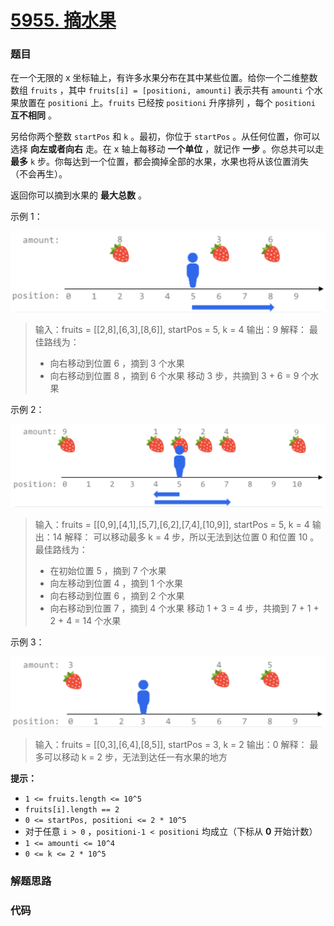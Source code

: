 # [5955. 摘水果](https://leetcode-cn.com/problems/maximum-fruits-harvested-after-at-most-k-steps/)

### 题目

在一个无限的 x 坐标轴上，有许多水果分布在其中某些位置。给你一个二维整数数组 `fruits` ，其中 `fruits[i] = [positioni, amounti]` 表示共有 `amounti` 个水果放置在 `positioni` 上。`fruits` 已经按 `positioni` 升序排列 ，每个 `positioni` **互不相同** 。

另给你两个整数 `startPos` 和 `k` 。最初，你位于 `startPos` 。从任何位置，你可以选择 **向左或者向右** 走。在 x 轴上每移动 **一个单位** ，就记作 **一步** 。你总共可以走 **最多** `k` 步。你每达到一个位置，都会摘掉全部的水果，水果也将从该位置消失（不会再生）。

返回你可以摘到水果的 **最大总数** 。

 

示例 1：

 ![image-20211212140955442](5955%E6%91%98%E6%B0%B4%E6%9E%9C.assets/image-20211212140955442.png)

> 输入：fruits = [[2,8],[6,3],[8,6]], startPos = 5, k = 4
> 输出：9
> 解释：
> 最佳路线为：
>
> - 向右移动到位置 6 ，摘到 3 个水果
> - 向右移动到位置 8 ，摘到 6 个水果
> 移动 3 步，共摘到 3 + 6 = 9 个水果

示例 2：

 ![image-20211212141026348](5955%E6%91%98%E6%B0%B4%E6%9E%9C.assets/image-20211212141026348.png)

> 输入：fruits = [[0,9],[4,1],[5,7],[6,2],[7,4],[10,9]], startPos = 5, k = 4
> 输出：14
> 解释：
> 可以移动最多 k = 4 步，所以无法到达位置 0 和位置 10 。
> 最佳路线为：
> - 在初始位置 5 ，摘到 7 个水果
> - 向左移动到位置 4 ，摘到 1 个水果
> - 向右移动到位置 6 ，摘到 2 个水果
> - 向右移动到位置 7 ，摘到 4 个水果
> 移动 1 + 3 = 4 步，共摘到 7 + 1 + 2 + 4 = 14 个水果

示例 3：

 ![image-20211212141053489](5955%E6%91%98%E6%B0%B4%E6%9E%9C.assets/image-20211212141053489.png)

> 输入：fruits = [[0,3],[6,4],[8,5]], startPos = 3, k = 2
> 输出：0
> 解释：
> 最多可以移动 k = 2 步，无法到达任一有水果的地方

**提示：**

- `1 <= fruits.length <= 10^5`
- `fruits[i].length == 2`
- `0 <= startPos, positioni <= 2 * 10^5`
- 对于任意 `i > 0` ，`positioni-1 < positioni` 均成立（下标从 **0** 开始计数）
- `1 <= amounti <= 10^4`
- `0 <= k <= 2 * 10^5`

### 解题思路



### 代码

